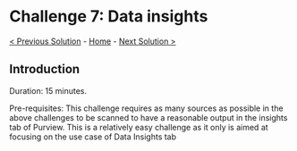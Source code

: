 # Challenge 7: Data insights

[< Previous Solution](./Solution6.md) - [Home](./readme.md) - [Next Solution >](./Solution8.md)


## Introduction

Duration: 15 minutes. 

Pre-requisites: This challenge requires as many sources as possible in the above challenges to be scanned to have a reasonable output in the insights tab of Purview. This is a relatively easy challenge as it only is aimed at focusing on the use case of Data Insights tab 
